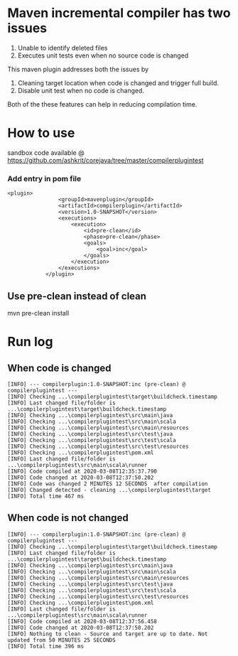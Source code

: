 # Maven incremental compiler has two issues

1. Unable to identify deleted files
2. Executes unit tests even when no source code is changed

This maven plugin addresses both the issues by
 1. Cleaning target location when code is changed and trigger full build.
 2. Disable unit test when no code is changed.

Both of the these features can help in reducing compilation time.


# How to use

sandbox code available @ https://github.com/ashkrit/corejava/tree/master/compilerplugintest

### Add entry in pom file
```
<plugin>
                <groupId>mavenplugin</groupId>
                <artifactId>compilerplugin</artifactId>
                <version>1.0-SNAPSHOT</version>
                <executions>
                    <execution>
                        <id>pre-clean</id>
                        <phase>pre-clean</phase>
                        <goals>
                            <goal>inc</goal>
                        </goals>
                    </execution>
                </executions>
            </plugin>
```

## Use pre-clean instead of clean
mvn pre-clean install

# Run log

## When code is changed
```
[INFO] --- compilerplugin:1.0-SNAPSHOT:inc (pre-clean) @ compilerplugintest ---
[INFO] Checking ...\compilerplugintest\target\buildcheck.timestamp
[INFO] Last changed file/folder is ...\compilerplugintest\target\buildcheck.timestamp
[INFO] Checking ...\compilerplugintest\src\main\java
[INFO] Checking ...\compilerplugintest\src\main\scala
[INFO] Checking ...\compilerplugintest\src\main\resources
[INFO] Checking ...\compilerplugintest\src\test\java
[INFO] Checking ...\compilerplugintest\src\test\scala
[INFO] Checking ...\compilerplugintest\src\test\resources
[INFO] Checking ...\compilerplugintest\pom.xml
[INFO] Last changed file/folder is ...\compilerplugintest\src\main\scala\runner
[INFO] Code compiled at 2020-03-08T12:35:37.790
[INFO] Code changed at 2020-03-08T12:37:50.202
[INFO] Code was changed 2 MINUTES 12 SECONDS  after compilation
[INFO] Changed detected - cleaning ...\compilerplugintest\target
[INFO] Total time 467 ms
```

## When code is not changed
```
[INFO] --- compilerplugin:1.0-SNAPSHOT:inc (pre-clean) @ compilerplugintest ---
[INFO] Checking ...\compilerplugintest\target\buildcheck.timestamp
[INFO] Last changed file/folder is ...\compilerplugintest\target\buildcheck.timestamp
[INFO] Checking ...\compilerplugintest\src\main\java
[INFO] Checking ...\compilerplugintest\src\main\scala
[INFO] Checking ...\compilerplugintest\src\main\resources
[INFO] Checking ...\compilerplugintest\src\test\java
[INFO] Checking ...\compilerplugintest\src\test\scala
[INFO] Checking ...\compilerplugintest\src\test\resources
[INFO] Checking ...\compilerplugintest\pom.xml
[INFO] Last changed file/folder is ...\compilerplugintest\src\main\scala\runner
[INFO] Code compiled at 2020-03-08T12:37:56.458
[INFO] Code changed at 2020-03-08T12:37:50.202
[INFO] Nothing to clean - Source and target are up to date. Not updated from 50 MINUTES 25 SECONDS
[INFO] Total time 396 ms
```